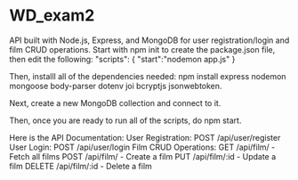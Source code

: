# WD_exam2

API built with Node.js, Express, and MongoDB for user registration/login and film CRUD operations.
Start with npm init to create the package.json file, then edit the following:
"scripts": {
  "start":"nodemon app.js"
}

Then, installl all of the dependencies needed: npm install express nodemon mongoose body-parser dotenv joi bcryptjs jsonwebtoken.

Next, create a new MongoDB collection and connect to it.

Then, once you are ready to run all of the scripts, do npm start.

Here is the API Documentation:
User Registration: POST /api/user/register
User Login: POST /api/user/login
Film CRUD Operations:
GET /api/film/ - Fetch all films
POST /api/film/ - Create a film
PUT /api/film/:id - Update a film
DELETE /api/film/:id - Delete a film
